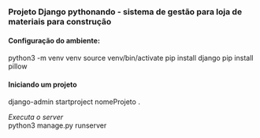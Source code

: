 ### Projeto Django pythonando - sistema de gestão para loja de materiais para construção

#### Configuração do ambiente:
python3 -m venv venv
source venv/bin/activate
pip install django
pip install pillow

#### Iniciando um projeto
django-admin startproject nomeProjeto .

*Executa o server*<br>
python3 manage.py runserver
